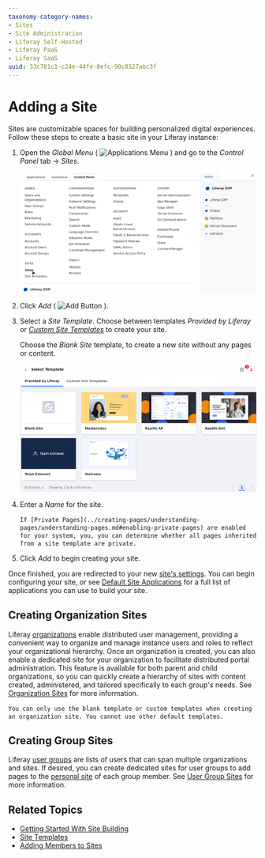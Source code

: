 ```yaml
---
taxonomy-category-names:
- Sites
- Site Administration
- Liferay Self-Hosted
- Liferay PaaS
- Liferay SaaS
uuid: 33c781c1-c24e-44fe-8efc-90c0327abc3f
---
```

# Adding a Site

Sites are customizable spaces for building personalized digital experiences. Follow these steps to create a basic site in your Liferay instance:

1. Open the *Global Menu* ( ![Applications Menu](../../images/icon-applications-menu.png) ) and go to the *Control Panel* tab &rarr; *Sites*.

    ![Open the Sites application.](./adding-a-site/images/01.png)

1. Click *Add* ( ![Add Button](../../images/icon-add.png) ).

1. Select a *Site Template*. Choose between templates *Provided by Liferay* or [*Custom Site Templates*](./site-templates.md) to create your site.

    Choose the *Blank Site* template, to create a new site without any pages or content.

    ![You can select a template provided by Liferay or a custom site template to populate your new site with pages, content, and configurations.](./adding-a-site/images/02.png)

1. Enter a *Name* for the site.

   ```{note}
   If [Private Pages](../creating-pages/understanding-pages/understanding-pages.md#enabling-private-pages) are enabled for your system, you, you can determine whether all pages inherited from a site template are private.
   ```

1. Click *Add* to begin creating your site.

Once finished, you are redirected to your new [site's settings](../site-settings/site-settings-ui-reference.md). You can begin configuring your site, or see [Default Site Applications](./default-site-applications.md) for a full list of applications you can use to build your site.

## Creating Organization Sites

Liferay [organizations](../../users-and-permissions/organizations/understanding-organizations.md) enable distributed user management, providing a convenient way to organize and manage instance users and roles to reflect your organizational hierarchy. Once an organization is created, you can also enable a dedicated site for your organization to facilitate distributed portal administration. This feature is available for both parent and child organizations, so you can quickly create a hierarchy of sites with content created, administered, and tailored specifically to each group's needs. See [Organization Sites](../../users-and-permissions/organizations/organization-sites.md) for more information.

```{note}
You can only use the blank template or custom templates when creating an organization site. You cannot use other default templates.
```

## Creating Group Sites

Liferay [user groups](../../users-and-permissions/user-groups/creating-and-managing-user-groups.md) are lists of users that can span multiple organizations and sites. If desired, you can create dedicated sites for user groups to add pages to the [personal site](./personal-sites.md) of each group member. See [User Group Sites](../../users-and-permissions/user-groups/user-group-sites.md) for more information.

## Related Topics

* [Getting Started With Site Building](../getting-started-with-site-building.md)
* [Site Templates](./site-templates.md)
* [Adding Members to Sites](./site-membership/adding-members-to-sites.md)
